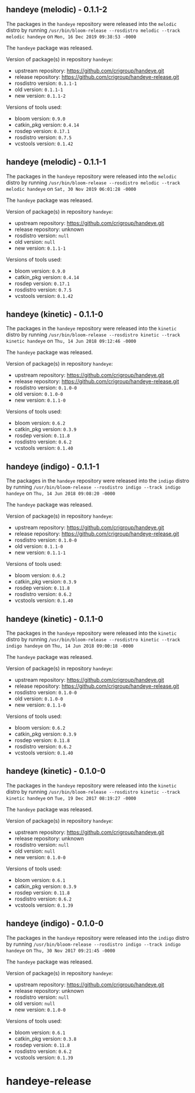 ## handeye (melodic) - 0.1.1-2

The packages in the `handeye` repository were released into the `melodic` distro by running `/usr/bin/bloom-release --rosdistro melodic --track melodic handeye` on `Mon, 16 Dec 2019 09:38:53 -0000`

The `handeye` package was released.

Version of package(s) in repository `handeye`:

- upstream repository: https://github.com/crigroup/handeye.git
- release repository: https://github.com/crigroup/handeye-release.git
- rosdistro version: `0.1.1-1`
- old version: `0.1.1-1`
- new version: `0.1.1-2`

Versions of tools used:

- bloom version: `0.9.0`
- catkin_pkg version: `0.4.14`
- rosdep version: `0.17.1`
- rosdistro version: `0.7.5`
- vcstools version: `0.1.42`


## handeye (melodic) - 0.1.1-1

The packages in the `handeye` repository were released into the `melodic` distro by running `/usr/bin/bloom-release --rosdistro melodic --track melodic handeye` on `Sat, 30 Nov 2019 06:01:28 -0000`

The `handeye` package was released.

Version of package(s) in repository `handeye`:

- upstream repository: https://github.com/crigroup/handeye.git
- release repository: unknown
- rosdistro version: `null`
- old version: `null`
- new version: `0.1.1-1`

Versions of tools used:

- bloom version: `0.9.0`
- catkin_pkg version: `0.4.14`
- rosdep version: `0.17.1`
- rosdistro version: `0.7.5`
- vcstools version: `0.1.42`


## handeye (kinetic) - 0.1.1-0

The packages in the `handeye` repository were released into the `kinetic` distro by running `/usr/bin/bloom-release --rosdistro kinetic --track kinetic handeye` on `Thu, 14 Jun 2018 09:12:46 -0000`

The `handeye` package was released.

Version of package(s) in repository `handeye`:

- upstream repository: https://github.com/crigroup/handeye.git
- release repository: https://github.com/crigroup/handeye-release.git
- rosdistro version: `0.1.0-0`
- old version: `0.1.0-0`
- new version: `0.1.1-0`

Versions of tools used:

- bloom version: `0.6.2`
- catkin_pkg version: `0.3.9`
- rosdep version: `0.11.8`
- rosdistro version: `0.6.2`
- vcstools version: `0.1.40`


## handeye (indigo) - 0.1.1-1

The packages in the `handeye` repository were released into the `indigo` distro by running `/usr/bin/bloom-release --rosdistro indigo --track indigo handeye` on `Thu, 14 Jun 2018 09:08:20 -0000`

The `handeye` package was released.

Version of package(s) in repository `handeye`:

- upstream repository: https://github.com/crigroup/handeye.git
- release repository: https://github.com/crigroup/handeye-release.git
- rosdistro version: `0.1.0-0`
- old version: `0.1.1-0`
- new version: `0.1.1-1`

Versions of tools used:

- bloom version: `0.6.2`
- catkin_pkg version: `0.3.9`
- rosdep version: `0.11.8`
- rosdistro version: `0.6.2`
- vcstools version: `0.1.40`


## handeye (kinetic) - 0.1.1-0

The packages in the `handeye` repository were released into the `kinetic` distro by running `/usr/bin/bloom-release --rosdistro kinetic --track indigo handeye` on `Thu, 14 Jun 2018 09:00:18 -0000`

The `handeye` package was released.

Version of package(s) in repository `handeye`:

- upstream repository: https://github.com/crigroup/handeye.git
- release repository: https://github.com/crigroup/handeye-release.git
- rosdistro version: `0.1.0-0`
- old version: `0.1.0-0`
- new version: `0.1.1-0`

Versions of tools used:

- bloom version: `0.6.2`
- catkin_pkg version: `0.3.9`
- rosdep version: `0.11.8`
- rosdistro version: `0.6.2`
- vcstools version: `0.1.40`


## handeye (kinetic) - 0.1.0-0

The packages in the `handeye` repository were released into the `kinetic` distro by running `/usr/bin/bloom-release --rosdistro kinetic --track kinetic handeye` on `Tue, 19 Dec 2017 08:19:27 -0000`

The `handeye` package was released.

Version of package(s) in repository `handeye`:

- upstream repository: https://github.com/crigroup/handeye.git
- release repository: unknown
- rosdistro version: `null`
- old version: `null`
- new version: `0.1.0-0`

Versions of tools used:

- bloom version: `0.6.1`
- catkin_pkg version: `0.3.9`
- rosdep version: `0.11.8`
- rosdistro version: `0.6.2`
- vcstools version: `0.1.39`


## handeye (indigo) - 0.1.0-0

The packages in the `handeye` repository were released into the `indigo` distro by running `/usr/bin/bloom-release --rosdistro indigo --track indigo handeye` on `Thu, 30 Nov 2017 09:21:45 -0000`

The `handeye` package was released.

Version of package(s) in repository `handeye`:

- upstream repository: https://github.com/crigroup/handeye.git
- release repository: unknown
- rosdistro version: `null`
- old version: `null`
- new version: `0.1.0-0`

Versions of tools used:

- bloom version: `0.6.1`
- catkin_pkg version: `0.3.8`
- rosdep version: `0.11.8`
- rosdistro version: `0.6.2`
- vcstools version: `0.1.39`


# handeye-release